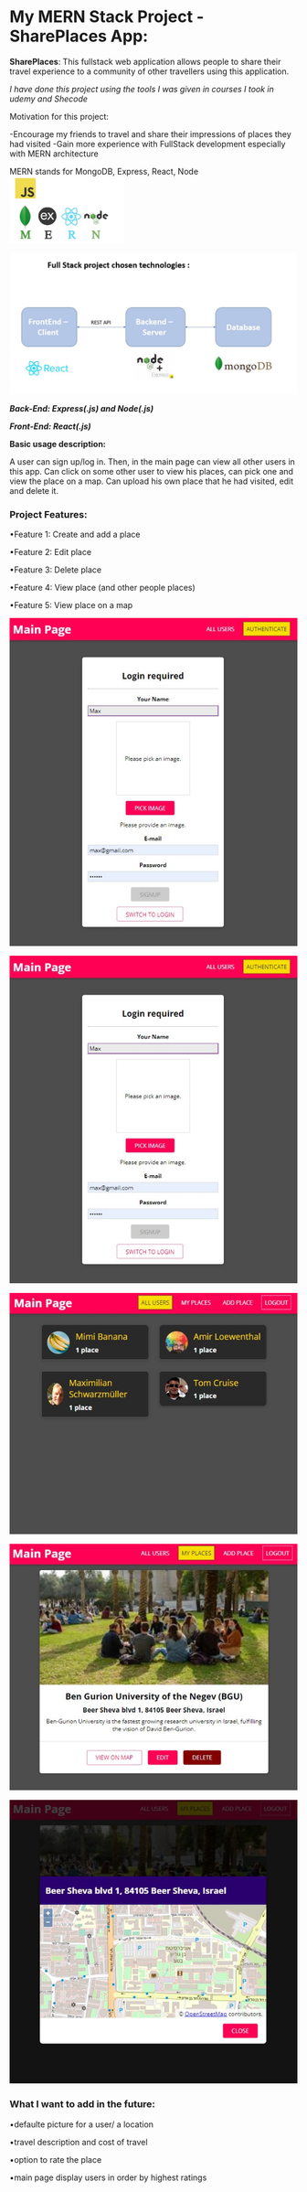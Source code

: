 # My MERN Stack Project - SharePlaces App:

**SharePlaces**: This fullstack web application allows people to share their travel experience to a community of other travellers using this application.

_I have done this project using the tools I was given in courses I took in udemy and Shecode_

Motivation for this project:

-Encourage my friends to travel and share their impressions of places they had visited
-Gain more experience with FullStack development especially with MERN architecture

MERN stands for MongoDB, Express, React, Node
<img src="screen-shots/mern.jpg" width="200">

![ScreenShot](screen-shots/technologies.jpg)

**_Back-End: Express(.js) and Node(.js)_**

**_Front-End: React(.js)_**

**Basic usage description:**

A user can sign up/log in.
Then, in the main page can view all other users in this app.
Can click on some other user to view his places, can pick one and view the place on a map.
Can upload his own place that he had visited, edit and delete it.

### Project Features:

•Feature 1: Create and add a place

•Feature 2: Edit place

•Feature 3: Delete place

•Feature 4: View place (and other people places)

•Feature 5: View place on a map

<img src="screen-shots/signup.jpg" width="600">

![ScreenShot](screen-shots/signup.jpg)

![ScreenShot](screen-shots/first%20page.jpg)

![ScreenShot](screen-shots/myplaces.jpg)

![ScreenShot](screen-shots/view%20on%20map.jpg)

### What I want to add in the future:

•defaulte picture for a user/ a location

•travel description and cost of travel

•option to rate the place

•main page display users in order by highest ratings
